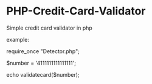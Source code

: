 # PHP-Credit-Card-Validator
Simple credit card validator in php

example:

require_once "Detector.php";

$number = '4111111111111111';

echo validatecard($number);
